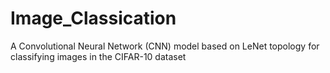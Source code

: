 # Image_Classication
A Convolutional Neural Network (CNN) model based on LeNet topology for classifying images in the CIFAR-10 dataset
